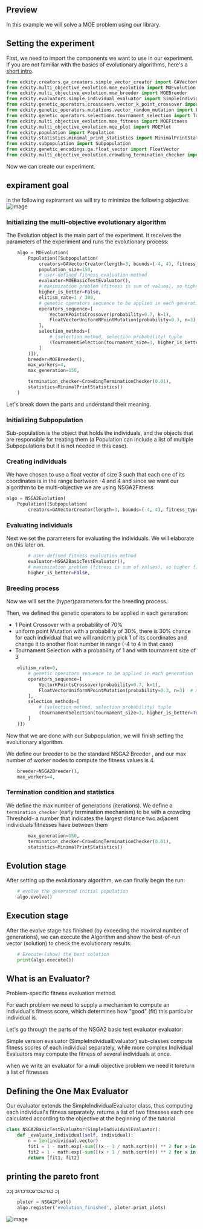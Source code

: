 ## Preview

In this example we will solve a MOE problem using our library.

## Setting the experiment

First, we need to import the components we want to use in our experiment. If you are not familiar with the basics of evolutionary algorithms, here's a [short intro](https://drive.google.com/file/d/0B6G3tbmMcpR4WVBTeDhKa3NtQjg/view?resourcekey=0-zLNbQBpLQ7jC_HVVQGLrzA).

```python
from eckity.creators.ga_creators.simple_vector_creator import GAVectorCreator
from eckity.multi_objective_evolution.moe_evolution import MOEvolution
from eckity.multi_objective_evolution.moe_breeder import MOEBreeder
from eckity.evaluators.simple_individual_evaluator import SimpleIndividualEvaluator
from eckity.genetic_operators.crossovers.vector_k_point_crossover import VectorKPointsCrossover
from eckity.genetic_operators.mutations.vector_random_mutation import FloatVectorUniformNPointMutation
from eckity.genetic_operators.selections.tournament_selection import TournamentSelection
from eckity.multi_objective_evolution.moe_fitness import MOEFitness
from eckity.multi_objective_evolution.moe_plot import MOEPlot
from eckity.population import Population
from eckity.statistics.minimal_print_statistics import MinimalPrintStatistics
from eckity.subpopulation import Subpopulation
from eckity.genetic_encodings.ga.float_vector import FloatVector
from eckity.multi_objective_evolution.crowding_termination_checker import CrowdingTerminationChecker
```

Now we can create our experiment.

## expirament goal
in the following expirament we will try to minimize the following objective:
![image](https://user-images.githubusercontent.com/63184030/221292171-7e41d3b3-1798-455e-baba-aef995a72124.png)

### Initializing the multi-objective evolutionary algorithm

The Evolution object is the main part of the experiment. It receives the parameters of the experiment and runs the evolutionary process:

```python
	algo = MOEvolution(
		Population([Subpopulation(
			creators=GAVectorCreator(length=3, bounds=(-4, 4), fitness_type=MOEFitness, vector_type=FloatVector),
			population_size=150,
			# user-defined fitness evaluation method
			evaluator=MOEBasicTestEvaluator(),
			# maximization problem (fitness is sum of values), so higher fitness is better
			higher_is_better=False,
			elitism_rate=1 / 300,
			# genetic operators sequence to be applied in each generation
			operators_sequence=[
				VectorKPointsCrossover(probability=0.7, k=1),
				FloatVectorUniformNPointMutation(probability=0.3, n=3)  # maybe chnge mutation
			],
			selection_methods=[
				# (selection method, selection probability) tuple
				(TournamentSelection(tournament_size=3, higher_is_better=True), 1)
			]
		)]),
		breeder=MOEBreeder(),
		max_workers=4,
		max_generation=150,

		termination_checker=CrowdingTerminationChecker(0.01),
		statistics=MinimalPrintStatistics()
	)

```

Let's break down the parts and understand their meaning.

### Initializing Subpopulation

Sub-population is the object that holds the individuals, and the objects that are responsible for treating them (a Population can include a list of multiple Subpopulations but it is not needed in this case).

### Creating individuals

We have chosen to use a float vector of size 3 such that each one of its coordinates is in the range bertween -4 and 4
and since we want our algorithm to be multi-objective we are using NSGA2Fitness

```python
algo = NSGA2Evolution(
	Population([Subpopulation(
		creators=GAVectorCreator(length=3, bounds=(-4, 4), fitness_type=NSGA2Fitness, vector_type=FloatVector),
```

### Evaluating individuals

Next we set the parameters for evaluating the individuals. We will elaborate on this later on.

```python
		# user-defined fitness evaluation method
		evaluator=NSGA2BasicTestEvaluator(),
		# maximization problem (fitness is sum of values), so higher fitness is better
		higher_is_better=False,
```

### Breeding process

Now we will set the (hyper)parameters for the breeding process.

Then, we defined the genetic operators to be applied in each generation:

-   1 Point Crossover with a probability of 70%
-   uniform  point Mutation with a probability of 30%, there is 30% chance for each individual that we will randomly pick 1 of its coordinates and change it to another float number in range (-4 to 4 in that case)
-   Tournament Selection with a probability of 1 and with tournament size of 3

```python
	elitism_rate=0,
		# genetic operators sequence to be applied in each generation
		operators_sequence=[
			VectorKPointsCrossover(probability=0.7, k=1),
			FloatVectorUniformNPointMutation(probability=0.3, n=3)  # maybe chnge mutation
		],
		selection_methods=[
			# (selection method, selection probability) tuple
			(TournamentSelection(tournament_size=3, higher_is_better=True), 1)
		]
	)])
```

Now that we are done with our Subpopulation, we will finish setting the evolutionary algorithm.

We define our breeder to be the standard NSGA2 Breeder , and our max number of worker nodes to compute the fitness values is 4.

```python
	breeder=NSGA2Breeder(),
	max_workers=4,
```

### Termination condition and statistics

We define the max number of generations (iterations). We define a `termination_checker` (early termination mechanism) to be with a crowding Threshold- a number that indicates the largest distance two adjacent individuals fitnesses have between them

```python
		max_generation=150,
		termination_checker=CrowdingTerminationChecker(0.01),
		statistics=MinimalPrintStatistics()
```


## Evolution stage

After setting up the evolutionary algorithm, we can finally begin the run:

```python
    # evolve the generated initial population
    algo.evolve()
```

## Execution stage

After the evolve stage has finished (by exceeding the maximal number of generations), we can execute the Algorithm and show the best-of-run vector (solution) to check the evolutionary results:

```python
    # Execute (show) the best solution
    print(algo.execute())
```

## What is an Evaluator?

Problem-specific fitness evaluation method.

For each problem we need to supply a mechanism to compute an individual's fitness score, which determines how "good" (fit) this particular individual is.

Let's go through the parts of the NSGA2 basic test evaluator evaluator:

Simple version evaluator (SimpleIndividualEvaluator) sub-classes compute fitness scores of each individual separately, while more complex Individual Evaluators may compute the fitness of several individuals at once.

when we write an evaluator for a muli objective problem we need it toreturn a list of fitnesses

## Defining the One Max Evaluator

Our evaluator extends the SimpleIndividualEvaluator class, thus computing each individual's fitness separately. returns a list of two fitnesses each one calculated according to the objective at the beginning of the tutorial 

```python
class NSGA2BasicTestEvaluator(SimpleIndividualEvaluator):
	def _evaluate_individual(self, individual):
		n = len(individual.vector)
		fit1 = 1 - math.exp(-sum([(x - 1 / math.sqrt(n)) ** 2 for x in individual.vector]))
		fit2 = 1 - math.exp(-sum([(x + 1 / math.sqrt(n)) ** 2 for x in individual.vector]))
		return [fit1, fit2]
```

## printing the pareto front 
ןכ כגדכגכדגכגדכדגכ
ןככ 
```python
	ploter = NSGA2Plot()
	algo.register('evolution_finished', ploter.print_plots)
```
![image](https://user-images.githubusercontent.com/63184030/221371703-64ee131f-8075-435b-bec4-c574f9369b83.png)
